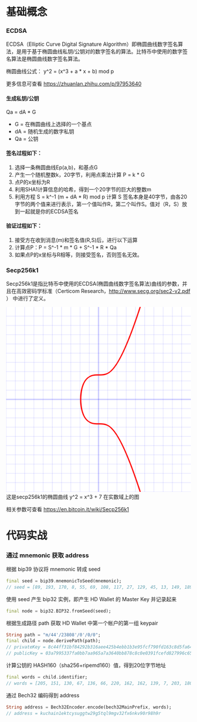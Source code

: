 # 基础概念
### ECDSA
ECDSA（Elliptic Curve Digital Signature Algorithm）即椭圆曲线数字签名算法，是用于基于椭圆曲线私钥/公钥对的数字签名的算法。比特币中使用的数字签名算法是椭圆曲线数字签名算法。

椭圆曲线公式：
y^2 = (x^3 + a * x + b) mod p

更多信息可查看 https://zhuanlan.zhihu.com/p/97953640

#### 生成私钥/公钥
Qa = dA * G
- G = 在椭圆曲线上选择的一个基点
- dA = 随机生成的数字私钥
- Qa = 公钥

#### 签名过程如下：
1. 选择一条椭圆曲线Ep(a,b)，和基点G
2. 产生一个随机整数k，20字节，利用点乘法计算 P = k * G
3. 点P的x坐标为R
4. 利用SHA1计算信息的哈希，得到一个20字节的巨大的整数m
5. 利用方程 S = k^-1 (m + dA * R) mod p 计算 S
签名本身是40字节，由各20字节的两个值来进行表示，第一个值叫作R，第二个叫作S。值对（R，S）放到一起就是你的ECDSA签名

#### 验证过程如下：
1. 接受方在收到消息(m)和签名值(R,S)后，进行以下运算
2. 计算点P：P = S^-1 * m * G + S^-1 * R * Qa
3. 如果点P的x坐标与R相等，则接受签名，否则签名无效。

### Secp256k1 
Secp256k1是指比特币中使用的ECDSA(椭圆曲线数字签名算法)曲线的参数，并且在高效密码学标准（Certicom Research，http://www.secg.org/sec2-v2.pdf ） 中进行了定义。

![Secp256k1.png](./Secp256k1.png)
这是secp256k1的椭圆曲线 y^2 = x^3 + 7 在实数域上的图

相关参数可查看 https://en.bitcoin.it/wiki/Secp256k1

# 代码实战
### 通过 mnemonic 获取 address
根据 bip39 协议将 mnemonic 转成 seed
```Dart
final seed = bip39.mnemonicToSeed(mnemonic);
// seed = [89, 193, 170, 8, 55, 69, 108, 117, 27, 129, 45, 13, 149, 189, 105, 56, 228, 202, 47, 231, 143, 188, 138, 30, 232, 25, 6, 243, 140, 220, 137, 21, 69, 60, 171, 211, 242, 116, 143, 161, 139, 216, 223, 195, 200, 50, 237, 211, 0, 2, 136, 40, 151, 99, 212, 102, 26, 13, 248, 151, 107, 251, 33, 182]
```

使用 seed 产生 bip32 实例，即产生 HD Wallet 的 Master Key 并记录起来
```Dart
final node = bip32.BIP32.fromSeed(seed);
```

根据生成路径 path 获取 HD Wallet 中第一个帐户的第一组 keypair
```Dart
String path = "m/44'/23808'/0'/0/0";
final child = node.derivePath(path);
// privateKey = 8c44ff31bf84292b316aee425b4ebb1b3e95fcf790fd163c8d5fa64418706f7d
// publicKey = 03a7995337fa0bb7aa965a7a3640bb878c8c0e0391fcefd827996c65681299b717
```

计算公钥的 HASH160（sha256+ripemd160）值，得到20位字节地址
```Dart
final words = child.identifier;
// words = [205, 151, 130, 67, 136, 66, 220, 162, 162, 139, 7, 203, 180, 50, 42, 73, 181, 59, 48, 175]
```

通过 Bech32 编码得到 address
```Dart
String address = Bech32Encoder.encode(bech32MainPrefix, words);
// address = kuchain1ektcysuggtw29g5tql9mgv32fx6nkv90r98h9r
```